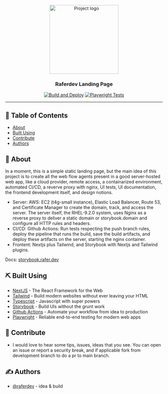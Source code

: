 <p align="center">
  <a href="https://rafer.dev/">
  <img width="auto" height="220px" src="./public/logo-250x250.png" alt="Project logo"/>
  </a>
</p>

<h3 align="center">Raferdev Landing Page</h3>

<div align="center">

[![Build and Deploy](https://github.com/raferdev/landing-page/actions/workflows/deploy.yml/badge.svg?branch=main)](https://github.com/raferdev/landing-page/actions/workflows/deploy.yml)
[![Playwright Tests](https://github.com/raferdev/landing-page/actions/workflows/tests.yml/badge.svg?branch=main)](https://github.com/raferdev/landing-page/actions/workflows/tests.yml)

</div>

---

## 📝 Table of Contents

- [About](#about)
- [Built Using](#built_using)
- [Contribute](#contribute)
- [Authors](#authors)

## 🧐 About <a name = "about"></a>

In a moment, this is a simple static landing page, but the main idea of this project is to create all the web flow agents present in a good server-hosted web app, like a cloud provider, remote access, a containarized environment, automated CI/CD, a reverve proxy with nginx, UI tests, UI documentation, the frontend development itself, and design notions.

- Server: AWS: EC2 (t4g-small instance), Elastic Load Balancer, Route 53, and Certificate Manager to create the domain, track, and access the server. The server itself, the RHEL-9.2.0 system, uses Nginx as a reverse proxy to deliver a static domain or storybook.domain and configure all HTTP rules and headers.
- CI/CD: Github Actions: Run tests respecting the push branch rules, deploy the pipeline that runs the build, save the build artifacts, and deploy these artifacts on the server, starting the nginx container.
- Frontent: Nextjs plus Tailwind, and Storybook with Nextjs and Tailwind plugins.

Docs: [storybook.rafer.dev](https://storybook.rafer.dev)

## ⛏️ Built Using <a name = "built_using"></a>

- [NextJS](https://nextjs.org/) - The React Framework for the Web
- [Tailwind](https://tailwindcss.com/) - Build modern websites without ever leaving your HTML
- [Typescript](https://developer.mozilla.org/pt-BR/docs/Web/typescript) - Javascript with super powers
- [Storybook](https://storybook.js.org/) - Build UIs without the grunt work
- [Github Actions](https://github.com/features/actions) - Automate your workflow from idea to production
- [Playwright](https://storybook.js.org/) - Reliable end-to-end testing for modern web apps

## 💙 Contribute <a name = "contribute"></a>

- I would love to hear some tips, issues, ideas that you see. You can open an issue or report a security break, and if applicable fork from development branch to do a pr to main branch.

## ✍️ Authors <a name = "authors"></a>

- [@raferdev](https://github.com/raferdev) - idea & build

